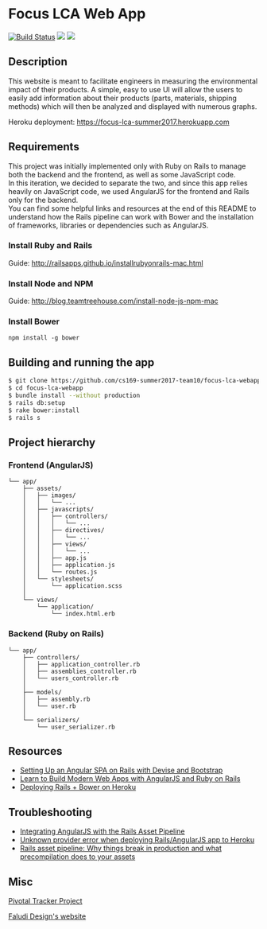 # Focus LCA Web App

[![Build Status](https://travis-ci.org/cs169-summer2017-team10/focus-lca-webapp.svg?branch=master)](https://travis-ci.org/cs169-summer2017-team10/focus-lca-webapp) <a href="https://codeclimate.com/github/cs169-summer2017-team10/focus-lca-webapp"><img src="https://codeclimate.com/github/cs169-summer2017-team10/focus-lca-webapp/badges/gpa.svg" /></a> <a href="https://codeclimate.com/github/cs169-summer2017-team10/focus-lca-webapp/coverage"><img src="https://codeclimate.com/github/cs169-summer2017-team10/focus-lca-webapp/badges/coverage.svg" /></a>

## Description

This website is meant to facilitate engineers in measuring the environmental impact of their products.
A simple, easy to use UI will allow the users to easily add information about their products (parts, materials, shipping methods) which will then be analyzed and displayed with numerous graphs.

Heroku deployment: https://focus-lca-summer2017.herokuapp.com

## Requirements

This project was initially implemented only with Ruby on Rails to manage both the backend and the frontend, as well as some JavaScript code.<br />
In this iteration, we decided to separate the two, and since this app relies heavily on JavaScript code, we used AngularJS for the frontend and Rails only for the backend.<br />
You can find some helpful links and resources at the end of this README to understand how the Rails pipeline can work with Bower and the installation of frameworks, libraries or dependencies such as AngularJS.

### Install Ruby and Rails

Guide: http://railsapps.github.io/installrubyonrails-mac.html

### Install Node and NPM

Guide: http://blog.teamtreehouse.com/install-node-js-npm-mac

### Install Bower

`npm install -g bower`

## Building and running the app

```bash
$ git clone https://github.com/cs169-summer2017-team10/focus-lca-webapp.git
$ cd focus-lca-webapp
$ bundle install --without production
$ rails db:setup
$ rake bower:install
$ rails s
```

## Project hierarchy

### Frontend (AngularJS)
```
└── app/
    ├── assets/
    │   ├── images/
    │   │   └── ...
    │   ├── javascripts/
    │   │   ├── controllers/
    │   │   │   └── ...
    │   │   ├── directives/
    │   │   │   └── ...
    │   │   ├── views/
    │   │   │   └── ...
    │   │   ├── app.js
    │   │   ├── application.js
    │   │   └── routes.js
    │   └── stylesheets/
    │       └── application.scss
    │
    └── views/
        └── application/
            └── index.html.erb
```

### Backend (Ruby on Rails)
```
└── app/
    ├── controllers/
    │   ├── application_controller.rb
    │   ├── assemblies_controller.rb
    │   └── users_controller.rb
    │
    ├── models/
    │   ├── assembly.rb
    │   └── user.rb
    │
    └── serializers/
        └── user_serializer.rb
```

## Resources

* [Setting Up an Angular SPA on Rails with Devise and Bootstrap](https://www.sitepoint.com/setting-up-an-angular-spa-on-rails-with-devise-and-bootstrap/)
* [Learn to Build Modern Web Apps with AngularJS and Ruby on Rails](https://thinkster.io/tutorials/angular-rails)
* [Deploying Rails + Bower on Heroku](https://medium.com/for-the-public-benefit/deploying-rails-bower-on-heroku-3b4ca4908a59)

## Troubleshooting

* [Integrating AngularJS with the Rails Asset Pipeline](https://thinkster.io/tutorials/angular-rails/integrating-angularjs-with-the-rails-asset-pipeline)
* [Unknown provider error when deploying Rails/AngularJS app to Heroku](https://stackoverflow.com/questions/13608039/unknown-provider-error-when-deploying-rails-angularjs-app-to-heroku)
* [Rails asset pipeline: Why things break in production and what precompilation does to your assets](https://makandracards.com/makandra/8951-rails-asset-pipeline-why-things-break-in-production-and-what-precompilation-does-to-your-assets)

## Misc

[Pivotal Tracker Project](https://www.pivotaltracker.com/n/projects/2070305)

[Faludi Design's website](http://www.faludidesign.com/)
